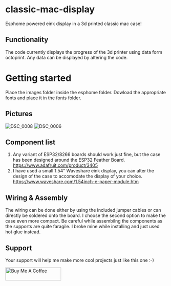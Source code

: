# classic-mac-display
Esphome powered eink display in a 3d printed classic mac case!

## Functionality
The code currently displays the progress of the 3d printer using data form octoprint. Any data can be displayed by altering the code.

# Getting started
Place the images folder inside the esphome folder. Dowload the appropriate fonts and place it in the fonts folder.

## Pictures
![DSC_0008](https://github.com/adityapattiyeri/classic-mac-display/assets/61015809/8c7e6e19-8437-47d6-b39c-119baecf9955)
![DSC_0006](https://github.com/adityapattiyeri/classic-mac-display/assets/61015809/25b12532-d2aa-4e47-9d19-5892f3579e30)

## Component list
1. Any variant of ESP32/8266 boards should work just fine, but the case has been designed around the ESP32 Feather Board.
   https://www.adafruit.com/product/3405
2. I have used a small 1.54" Waveshare eink display, you can alter the design of the case to accomodate the display of your choice.
   https://www.waveshare.com/1.54inch-e-paper-module.htm

## Wiring & Assembly
The wiring can be done either by using the included jumper cables or can directly be soldered onto the board. I choose the second option to make the case even more compact.
Be careful while assembilng the components as the supports are quite faragile. I broke mine while installing and just used hot glue instead.

## Support

Your support will help me make more cool projects just like this one :-)

<a href="https://www.buymeacoffee.com/adityapattiyeri" target="_blank"><img src="https://cdn.buymeacoffee.com/buttons/default-orange.png" alt="Buy Me A Coffee" height="41" width="174"></a> 
